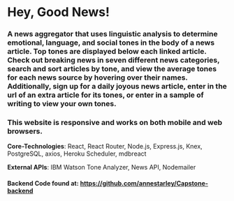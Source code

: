 # Hey, Good News!

### A news aggregator that uses linguistic analysis to determine emotional, language, and social tones in the body of a news article. Top tones are displayed below each linked article. Check out breaking news in seven different news categories, search and sort articles by tone, and view the average tones for each news source by hovering over their names. Additionally, sign up for a daily joyous news article, enter in the url of an extra article for its tones, or enter in a sample of writing to view your own tones.   
### This website is responsive and works on both mobile and web browsers.  
  
**Core-Technologies**: React, React Router, Node.js, Express.js, Knex, PostgreSQL, axios, Heroku Scheduler, mdbreact  
    
**External APIs**: IBM Watson Tone Analyzer, News API, Nodemailer  
  
#### Backend Code found at: https://github.com/annestarley/Capstone-backend
